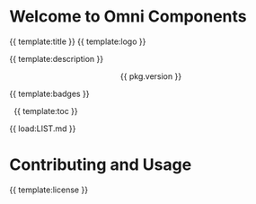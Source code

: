 # Welcome to Omni Components 
{{ template:title }}
{{ template:logo }}

{{ template:description }}
<p align="center">{{ pkg.version }}</p>

{{ template:badges }}

&nbsp;
{{ template:toc }}
&nbsp;

{{ load:LIST.md }}
# Contributing and Usage
<!-- readme: contributors -start -->
<!-- readme: contributors -end -->
{{ template:license }}
